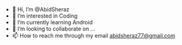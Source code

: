 - 👋 Hi, I’m @AbidSheraz
- 👀 I’m interested in Coding
- 🌱 I’m currently learning Android 
- 💞️ I’m looking to collaborate on ...
- 📫 How to reach me through my email abidsheraz77@gmail.com

<!---
AbidSheraz/AbidSheraz is a ✨ special ✨ repository because its `README.md` (this file) appears on your GitHub profile.
You can click the Preview link to take a look at your changes.
--->
